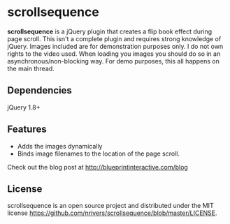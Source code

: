scrollsequence
==============

<p><strong>scrollsequence</strong> is a jQuery plugin that creates a flip book effect during page scroll. This isn't a complete plugin and requires strong knowledge of jQuery. Images included are for demonstration purposes only. I do not own rights to the video used. When loading you images you should do so in an asynchronous/non-blocking way. For demo purposes, this all happens on the main thread.</p>

<h2>Dependencies</h2>
<p>jQuery 1.8+</p>

Features
--------
* Adds the images dynamically
* Binds image filenames to the location of the page scroll.


Check out the blog post at http://blueprintinteractive.com/blog

License
-------
scrollsequence is an open source project and distributed under the MIT license
https://github.com/nrivers/scrollsequence/blob/master/LICENSE. 
